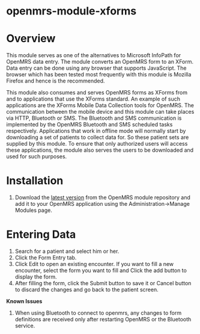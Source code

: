 openmrs-module-xforms
=====================

**Overview**
=====================
This module serves as one of the alternatives to Microsoft InfoPath for OpenMRS data entry.
The module converts an OpenMRS form to an XForm.
Data entry can be done using any browser that supports JavaScript. The browser which has been tested most frequently with this module is Mozilla Firefox and hence is the recommended.

This module also consumes and serves OpenMRS forms as XForms from and to applications that use the XForms standard.
An example of such applications are the XForms Mobile Data Collection tools for OpenMRS.
The communication between the mobile device and this module can take places via HTTP, Bluetooth or SMS.
The Bluetooth and SMS communication is implemented by the OpenMRS Bluetooth and SMS scheduled tasks respectively.
Applications that work in offline mode will normally start by downloading a set of patients to collect data for. So these patient sets are supplied by this module.
To ensure that only authorized users will access these applications, the module also serves the users to be downloaded and used for such purposes.

**Installation**
=====================
1. Download the [latest version](https://dev.openmrs.org/modules/view.jsp?module=xforms) from the OpenMRS module repository and add it to your OpenMRS application using the Administration->Manage Modules page.

**Entering Data**
=====================
1. Search for a patient and select him or her.
2. Click the Form Entry tab.
3. Click Edit to open an existing encounter. If you want to fill a new encounter, select the form you want to fill and Click the add button to display the form.
4. After filling the form, click the Submit button to save it or Cancel button to discard the changes and go back to the patient screen.

**Known Issues**                                
1. When using Bluetooth to connect to openmrs, any changes to form definitions are received only after restarting        OpenMRS or the Bluetooth service.
